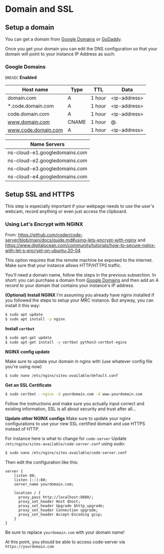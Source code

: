 # Domain and SSL

## Setup a domain
You can get a domain from [Google Domains](https://domains.google.com/registrar/?pli=1) or [GoDaddy](https://www.godaddy.com/en-au).

Once you get your domain you can edit the DNS configuration so that your domain will point to your instance IP Address as such:

### Google Domains
`DNSSEC` **Enabled**

| Host name                    | Type  | TTL    | Data           |
| ---------------------------- | ----- | ------ | -------------- |
| domain.com                  | A     | 1 hour | \<ip-address\> |
| \*.code.domain.com          | A     | 1 hour | \<ip-address\> |
| code.domain.com             | A     | 1 hour | \<ip-address\> |
| www.domain.com              | CNAME | 1 hour | @.             |
| www.code.domain.com         | A     | 1 hour | \<ip-address\> |


| Name Servers |
| ------------|
| ns-cloud-e1.googledomains.com |
| ns-cloud-e2.googledomains.com |
| ns-cloud-e3.googledomains.com |
| ns-cloud-e4.googledomains.com |

## Setup SSL and HTTPS
This step is especially important if your webpage needs to use the user's webcam, record anything or even just access the clipboard.



### Using Let's Encrypt with NGINX
From: https://github.com/coder/code-server/blob/main/docs/guide.md#using-lets-encrypt-with-nginx and https://www.digitalocean.com/community/tutorials/how-to-secure-nginx-with-let-s-encrypt-on-ubuntu-20-04

This option requires that the remote machine be exposed to the internet. Make sure that your instance allows HTTP/HTTPS traffic.

You'll need a domain name, follow the steps in the previous subsection. In short: you can purchase a domain from [Google Domains](https://domains.google.com) and then add an A record to your domain that contains your instance's IP address.

**(Optional) Install NGINX**
I'm assuming you already have nginx installed if you followed the steps to setup your MRC instance. But anyway, you can install it this way:
  ```bash
  $ sudo apt update
  $ sudo apt install -y nginx
  ```

**Install `certbot`**
  ```bash
  $ sudo apt-get update
  $ sudo apt-get install -y certbot python3-certbot-nginx
  ```

**NGINX config update**

Make sure to update your domain in nginx with (use whatever config file you're using now)
```bash
$ sudo nano /etc/nginx/sites-available/default.conf
```

**Get an SSL Certificate**
```bash
$ sudo certbot --nginx -d yourdomain.com -d www.yourdomain.com
```
Follow the instructions and make sure you actually input correct and existing information, SSL is all about security and trust after all...

**Update other NGINX configs**
Make sure to update your nginx configurations to use your new SSL certified domain and use HTTPS instead of HTTP.

For instance here is what to change for `code-server`
Update `/etc/nginx/sites-available/code-server.conf` using sudo:

```bash
$ sudo nano /etc/nginx/sites-available/code-server.conf
```
Then edit the configuration like this:
```nginx
server {
    listen 80;
    listen [::]:80;
    server_name yourdomain.com;

    location / {
      proxy_pass http://localhost:8080/;
      proxy_set_header Host $host;
      proxy_set_header Upgrade $http_upgrade;
      proxy_set_header Connection upgrade;
      proxy_set_header Accept-Encoding gzip;
    }
}
```
Be sure to replace `yourdomain.com` with your domain name!

At this point, you should be able to access code-server via
`https://yourdomain.com`
